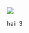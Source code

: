 <img align="center" src="https://64.media.tumblr.com/543b6cc1330265f0a539b05a2616d5c1/tumblr_pht5i23QyQ1qgio5qo4_400.gif">


</p align="center"> 
hai :3
